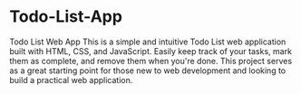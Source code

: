 # Todo-List-App
Todo List Web App  This is a simple and intuitive Todo List web application built with HTML, CSS, and JavaScript. Easily keep track of your tasks, mark them as complete, and remove them when you're done. This project serves as a great starting point for those new to web development and looking to build a practical web application.
